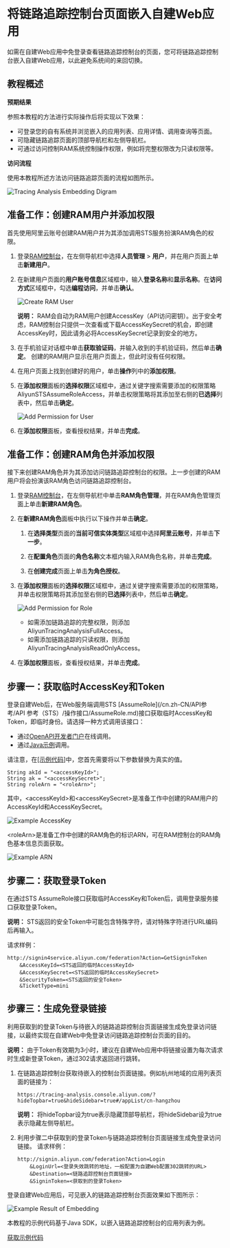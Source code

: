 # 将链路追踪控制台页面嵌入自建Web应用

如需在自建Web应用中免登录查看链路追踪控制台的页面，您可将链路追踪控制台嵌入自建Web应用，以此避免系统间的来回切换。

## 教程概述

**预期结果**

参照本教程的方法进行实际操作后将实现以下效果：

-   可登录您的自有系统并浏览嵌入的应用列表、应用详情、调用查询等页面。
-   可隐藏链路追踪页面的顶部导航栏和左侧导航栏。
-   可通过访问控制RAM系统控制操作权限，例如将完整权限改为只读权限等。

**访问流程**

使用本教程所述方法访问链路追踪页面的流程如图所示。

![Tracing Analysis Embedding Digram](https://static-aliyun-doc.oss-accelerate.aliyuncs.com/assets/img/zh-CN/5192607951/p53905.png)

## 准备工作：创建RAM用户并添加权限

首先使用阿里云账号创建RAM用户并为其添加调用STS服务扮演RAM角色的权限。

1.  登录[RAM控制台](http://ram.console.aliyun.com)，在左侧导航栏中选择**人员管理** \> **用户**，并在用户页面上单击**新建用户**。

2.  在新建用户页面的**用户账号信息**区域框中，输入**登录名称**和**显示名称**。在**访问方式**区域框中，勾选**编程访问**，并单击**确认**。

    ![Create RAM User](https://static-aliyun-doc.oss-accelerate.aliyuncs.com/assets/img/zh-CN/9646888161/p53906.png)

    **说明：** RAM会自动为RAM用户创建AccessKey（API访问密钥）。出于安全考虑，RAM控制台只提供一次查看或下载AccessKeySecret的机会，即创建AccessKey时，因此请务必将AccessKeySecret记录到安全的地方。

3.  在手机验证对话框中单击**获取验证码**，并输入收到的手机验证码，然后单击**确定**。 创建的RAM用户显示在用户页面上，但此时没有任何权限。

4.  在用户页面上找到创建好的用户，单击**操作**列中的**添加权限**。

5.  在**添加权限**面板的**选择权限**区域框中，通过关键字搜索需要添加的权限策略AliyunSTSAssumeRoleAccess，并单击权限策略将其添加至右侧的**已选择**列表中，然后单击**确定**。

    ![Add Permission for User](https://static-aliyun-doc.oss-accelerate.aliyuncs.com/assets/img/zh-CN/9646888161/p53907.png)

6.  在**添加权限**面板，查看授权结果，并单击**完成**。


## 准备工作：创建RAM角色并添加权限

接下来创建RAM角色并为其添加访问链路追踪控制台的权限。上一步创建的RAM用户将会扮演该RAM角色访问链路追踪控制台。

1.  登录[RAM控制台](http://ram.console.aliyun.com)，在左侧导航栏中单击**RAM角色管理**，并在RAM角色管理页面上单击**新建RAM角色**。

2.  在**新建RAM角色**面板中执行以下操作并单击**确定**。

    1.  在**选择类型**页面的**当前可信实体类型**区域框中选择**阿里云账号**，并单击**下一步**。

    2.  在**配置角色**页面的**角色名称**文本框内输入RAM角色名称，并单击**完成**。

    3.  在**创建完成**页面上单击**为角色授权**。

3.  在**添加权限**面板的**选择权限**区域框中，通过关键字搜索需要添加的权限策略，并单击权限策略将其添加至右侧的**已选择**列表中，然后单击**确定**。

    ![Add Permission for Role](https://static-aliyun-doc.oss-accelerate.aliyuncs.com/assets/img/zh-CN/9646888161/p53909.png)

    -   如需添加链路追踪的完整权限，则添加AliyunTracingAnalysisFullAccess。
    -   如需添加链路追踪的只读权限，则添加AliyunTracingAnalysisReadOnlyAccess。
4.  在**添加权限**面板，查看授权结果，并单击**完成**。


## 步骤一：获取临时AccessKey和Token

登录自建Web后，在Web服务端调用STS [AssumeRole](/cn.zh-CN/API参考/API 参考（STS）/操作接口/AssumeRole.md)接口获取临时AccessKey和Token，即临时身份。请选择一种方式调用该接口：

-   通过[OpenAPI开发者门户](https://next.api.aliyun.com/api/Sts/2015-04-01/AssumeRole)在线调用。
-   通过[Java示例](/cn.zh-CN/SDK参考/SDK参考（RAM）/Java示例.md)调用。

请注意，在[\[示例代码\]](https://arms-apm.oss-cn-hangzhou.aliyuncs.com/tools/embedPage.zip)中，您首先需要将以下参数替换为真实的值。

```
String akId = "<accessKeyId>";
String ak = "<accessKeySecret>";
String roleArn = "<roleArn>";
```

其中，<accessKeyId\>和<accessKeySecret\>是准备工作中创建的RAM用户的AccessKeyId和AccessKeySecret。

![Example AccessKey](https://static-aliyun-doc.oss-accelerate.aliyuncs.com/assets/img/zh-CN/6192607951/p53911.png)

<roleArn\>是准备工作中创建的RAM角色的标识ARN，可在RAM控制台的RAM角色基本信息页面获取。

![Example ARN](https://static-aliyun-doc.oss-accelerate.aliyuncs.com/assets/img/zh-CN/9646888161/p53915.png)

## 步骤二：获取登录Token

在通过STS AssumeRole接口获取临时AccessKey和Token后，调用登录服务接口获取登录Token。

**说明：** STS返回的安全Token中可能包含特殊字符，请对特殊字符进行URL编码后再输入。

请求样例：

```
http://signin4service.aliyun.com/federation?Action=GetSigninToken
    &AccessKeyId=<STS返回的临时AccessKeyId>
    &AccessKeySecret=<STS返回的临时AccessKeySecret>
    &SecurityToken=<STS返回的安全Token>
    &TicketType=mini
```

## 步骤三：生成免登录链接

利用获取到的登录Token与待嵌入的链路追踪控制台页面链接生成免登录访问链接，以最终实现在自建Web中免登录访问链路追踪控制台页面的目的。

**说明：** 由于Token有效期为3小时，建议在自建Web应用中将链接设置为每次请求时生成新登录Token，通过302请求返回进行跳转。

1.  在链路追踪控制台获取待嵌入的控制台页面链接。例如杭州地域的应用列表页面的链接为：

    ```
    https://tracing-analysis.console.aliyun.com/?hideTopbar=true&hideSidebar=true#/appList/cn-hangzhou
    ```

    **说明：** 将hideTopbar设为true表示隐藏顶部导航栏，将hideSidebar设为true表示隐藏左侧导航栏。

2.  利用步骤二中获取到的登录Token与链路追踪控制台页面链接生成免登录访问链接。 请求样例：

    ```
    http://signin.aliyun.com/federation?Action=Login
        &LoginUrl=<登录失效跳转的地址，一般配置为自建Web配置302跳转的URL>
        &Destination=<链路追踪控制台页面链接>
        &SigninToken=<获取到的登录Token>
    ```


登录自建Web应用后，可见嵌入的链路追踪控制台页面效果如下图所示：

![Example Result of Embedding](https://static-aliyun-doc.oss-accelerate.aliyuncs.com/assets/img/zh-CN/6192607951/p53916.png)

本教程的示例代码基于Java SDK，以嵌入链路追踪控制台的应用列表为例。

[获取示例代码](https://arms-apm.oss-cn-hangzhou.aliyuncs.com/tools/embedPage.zip)

